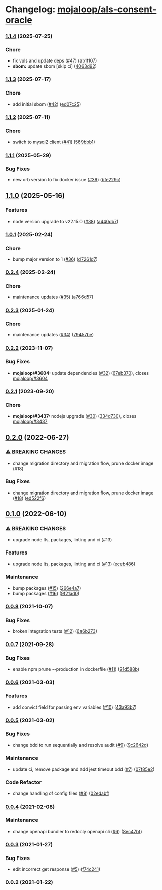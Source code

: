 # Changelog: [mojaloop/als-consent-oracle](https://github.com/mojaloop/als-consent-oracle)
### [1.1.4](https://github.com/mojaloop/als-consent-oracle/compare/v1.1.3...v1.1.4) (2025-07-25)


### Chore

* fix vuls and update deps ([#47](https://github.com/mojaloop/als-consent-oracle/issues/47)) ([ab1f107](https://github.com/mojaloop/als-consent-oracle/commit/ab1f107f2136ffabcb20e44630e8f0d2e4cd61f8))
* **sbom:** update sbom [skip ci] ([4063d92](https://github.com/mojaloop/als-consent-oracle/commit/4063d923d7e86e2c75e7925ce5825659c47f8acf))

### [1.1.3](https://github.com/mojaloop/als-consent-oracle/compare/v1.1.2...v1.1.3) (2025-07-17)


### Chore

* add initial sbom ([#42](https://github.com/mojaloop/als-consent-oracle/issues/42)) ([ed07c25](https://github.com/mojaloop/als-consent-oracle/commit/ed07c25b554622ea3c4bba1e5b95a23277ade72c))

### [1.1.2](https://github.com/mojaloop/als-consent-oracle/compare/v1.1.1...v1.1.2) (2025-07-11)


### Chore

* switch to mysql2 client ([#41](https://github.com/mojaloop/als-consent-oracle/issues/41)) ([569bbb1](https://github.com/mojaloop/als-consent-oracle/commit/569bbb12d90e236b00ecf84b47e19bee62659c6a))

### [1.1.1](https://github.com/mojaloop/als-consent-oracle/compare/v1.1.0...v1.1.1) (2025-05-29)


### Bug Fixes

* new orb version to fix docker issue ([#39](https://github.com/mojaloop/als-consent-oracle/issues/39)) ([bfe229c](https://github.com/mojaloop/als-consent-oracle/commit/bfe229c2269f7472d396562e6a615521636856b5))

## [1.1.0](https://github.com/mojaloop/als-consent-oracle/compare/v1.0.1...v1.1.0) (2025-05-16)


### Features

* node version upgrade to v22.15.0 ([#38](https://github.com/mojaloop/als-consent-oracle/issues/38)) ([a440db7](https://github.com/mojaloop/als-consent-oracle/commit/a440db73977a2ca454f3ed84ef06e2b574d29197))

### [1.0.1](https://github.com/mojaloop/als-consent-oracle/compare/v0.2.4...v1.0.1) (2025-02-24)


### Chore

* bump major version to 1 ([#36](https://github.com/mojaloop/als-consent-oracle/issues/36)) ([d7261d7](https://github.com/mojaloop/als-consent-oracle/commit/d7261d790f8ce72d57efeceff2689b515a22919c))

### [0.2.4](https://github.com/mojaloop/als-consent-oracle/compare/v0.2.3...v0.2.4) (2025-02-24)


### Chore

* maintenance updates ([#35](https://github.com/mojaloop/als-consent-oracle/issues/35)) ([a766d57](https://github.com/mojaloop/als-consent-oracle/commit/a766d57dd3b4db9e015d8bf658f16ff423fbaaf2))

### [0.2.3](https://github.com/mojaloop/als-consent-oracle/compare/v0.2.2...v0.2.3) (2025-01-24)


### Chore

* maintenance updates ([#34](https://github.com/mojaloop/als-consent-oracle/issues/34)) ([79457be](https://github.com/mojaloop/als-consent-oracle/commit/79457be07b1a84628f0a24a8821b9be9d2b9ef63))

### [0.2.2](https://github.com/mojaloop/als-consent-oracle/compare/v0.2.1...v0.2.2) (2023-11-07)


### Bug Fixes

* **mojaloop/#3604:** update dependencies ([#32](https://github.com/mojaloop/als-consent-oracle/issues/32)) ([67eb370](https://github.com/mojaloop/als-consent-oracle/commit/67eb3703b342341651173edfa318470694416c67)), closes [mojaloop/#3604](https://github.com/mojaloop/als-consent-oracle/issues/3604)

### [0.2.1](https://github.com/mojaloop/als-consent-oracle/compare/v0.2.0...v0.2.1) (2023-09-20)


### Chore

* **mojaloop/#3437:** nodejs upgrade ([#30](https://github.com/mojaloop/als-consent-oracle/issues/30)) ([334d730](https://github.com/mojaloop/als-consent-oracle/commit/334d730d7850a798d42263b21d66aad23ee2459b)), closes [mojaloop/#3437](https://github.com/mojaloop/als-consent-oracle/issues/3437)

## [0.2.0](https://github.com/mojaloop/als-consent-oracle/compare/v0.1.0...v0.2.0) (2022-06-27)


### ⚠ BREAKING CHANGES

* change migration directory and migration flow, prune docker image (#18)

### Bug Fixes

* change migration directory and migration flow, prune docker image ([#18](https://github.com/mojaloop/als-consent-oracle/issues/18)) ([ed522f6](https://github.com/mojaloop/als-consent-oracle/commit/ed522f644e4959a4ad07632712ca7eb19016ea1a))

## [0.1.0](https://github.com/mojaloop/als-consent-oracle/compare/v0.0.8...v0.1.0) (2022-06-10)


### ⚠ BREAKING CHANGES

* upgrade node lts, packages, linting and ci (#13)

### Features

* upgrade node lts, packages, linting and ci ([#13](https://github.com/mojaloop/als-consent-oracle/issues/13)) ([eceb486](https://github.com/mojaloop/als-consent-oracle/commit/eceb486d25d97a9e68a7ca6a06a219016f0fbf0c))


### Maintenance

* bump packages ([#15](https://github.com/mojaloop/als-consent-oracle/issues/15)) ([266e4a7](https://github.com/mojaloop/als-consent-oracle/commit/266e4a7958641fe5fb9390226ce6dbffa3a2665b))
* bump packages ([#16](https://github.com/mojaloop/als-consent-oracle/issues/16)) ([9f21ad0](https://github.com/mojaloop/als-consent-oracle/commit/9f21ad03409fa5ff191d03b8e112c8a73683c9e6))

### [0.0.8](https://github.com/mojaloop/als-consent-oracle/compare/v0.0.7...v0.0.8) (2021-10-07)


### Bug Fixes

* broken integration tests ([#12](https://github.com/mojaloop/als-consent-oracle/issues/12)) ([6a6b273](https://github.com/mojaloop/als-consent-oracle/commit/6a6b273ba0f36f7bcf7a15125e5e95d1690359c1))

### [0.0.7](https://github.com/mojaloop/als-consent-oracle/compare/v0.0.6...v0.0.7) (2021-09-28)


### Bug Fixes

* enable npm prune --production in dockerfile ([#11](https://github.com/mojaloop/als-consent-oracle/issues/11)) ([21d588b](https://github.com/mojaloop/als-consent-oracle/commit/21d588b40ada4903962fe71cf36f761ffe2c3017))

### [0.0.6](https://github.com/mojaloop/als-consent-oracle/compare/v0.0.5...v0.0.6) (2021-03-03)


### Features

* add convict field for passing env variables ([#10](https://github.com/mojaloop/als-consent-oracle/issues/10)) ([43a93b7](https://github.com/mojaloop/als-consent-oracle/commit/43a93b7eb1a8356d879247fe5dde770ed57b3e12))

### [0.0.5](https://github.com/mojaloop/als-consent-oracle/compare/v0.0.4...v0.0.5) (2021-03-02)


### Bug Fixes

* change bdd to run sequentially and resolve audit ([#9](https://github.com/mojaloop/als-consent-oracle/issues/9)) ([9c2642d](https://github.com/mojaloop/als-consent-oracle/commit/9c2642d30c50a5c6e68dbbb1a093da44073119bd))


### Maintenance

* update ci, remove package and add jest timeout bdd ([#7](https://github.com/mojaloop/als-consent-oracle/issues/7)) ([07f85e2](https://github.com/mojaloop/als-consent-oracle/commit/07f85e22b3178fc8f455d8b6fa820d6fc3d6bd01))


### Code Refactor

* change handling of config files ([#8](https://github.com/mojaloop/als-consent-oracle/issues/8)) ([02edabf](https://github.com/mojaloop/als-consent-oracle/commit/02edabf5100393b1942f3a4fa570c93c23a2af01))

### [0.0.4](https://github.com/mojaloop/als-consent-oracle/compare/v0.0.3...v0.0.4) (2021-02-08)


### Maintenance

* change openapi bundler to redocly openapi cli ([#6](https://github.com/mojaloop/als-consent-oracle/issues/6)) ([8ec47bf](https://github.com/mojaloop/als-consent-oracle/commit/8ec47bf3538bd97182544f4823559746cfa33379))

### [0.0.3](https://github.com/mojaloop/als-consent-oracle/compare/v0.0.2...v0.0.3) (2021-01-27)


### Bug Fixes

* edit incorrect get response ([#5](https://github.com/mojaloop/als-consent-oracle/issues/5)) ([f74c241](https://github.com/mojaloop/als-consent-oracle/commit/f74c2418f9c4b0ee829ad1f2fcadb833c1ea94bb))

### 0.0.2 (2021-01-22)
